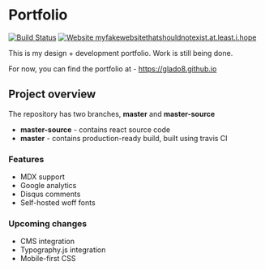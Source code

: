 # Portfolio
[![Build Status](https://travis-ci.com/GLaDO8/GLaDO8.github.io.svg?token=kwy6JTqypCHNWBv5ksjB&branch=master-source)](https://travis-ci.com/GLaDO8/GLaDO8.github.io)
[![Website myfakewebsitethatshouldnotexist.at.least.i.hope](https://img.shields.io/website-up-down-green-red/http/myfakewebsitethatshouldnotexist.at.least.i.hope.svg)](http://myfakewebsitethatshouldnotexist.at.least.i.hope/)

This is my design + development portfolio. Work is still being done.

For now, you can find the portfolio at - https://glado8.github.io

## Project overview
The repository has two branches, **master** and **master-source**
* **master-source** - contains react source code
* **master** - contains production-ready build, built using travis CI

### Features
* MDX support
* Google analytics
* Disqus comments
* Self-hosted woff fonts

### Upcoming changes
* CMS integration
* Typography.js integration
* Mobile-first CSS

